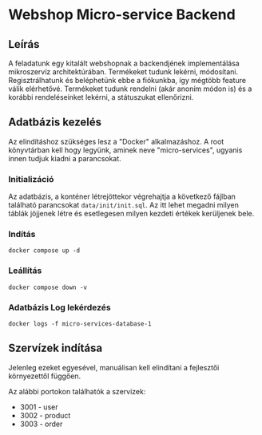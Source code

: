 # Webshop Micro-service Backend

## Leírás

A feladatunk egy kitalált webshopnak a backendjének implementálása mikroszervíz architektúrában. Termékeket tudunk lekérni, módosítani. Regisztrálhatunk és beléphetünk ebbe a fiókunkba, így mégtöbb feature válik elérhetővé. Termékeket tudunk rendelni (akár anoním módon is) és a korábbi rendeléseinket lekérni, a státuszukat ellenőrizni. 

## Adatbázis kezelés

Az elindításhoz szükséges lesz a "Docker" alkalmazáshoz. A root könyvtárban kell hogy legyünk, aminek neve "micro-services", ugyanis innen tudjuk kiadni a parancsokat.

### Initializáció

Az adatbázis, a konténer létrejöttekor végrehajtja a következő fájlban található parancsokat `data/init/init.sql`. Az itt lehet megadni milyen táblák jöjjenek létre és esetlegesen milyen kezdeti értékek kerüljenek bele.

### Indítás

```
docker compose up -d
```

### Leállítás

```
docker compose down -v
```

### Adatbázis Log lekérdezés

```
docker logs -f micro-services-database-1
```

## Szervízek indítása

Jelenleg ezeket egyesével, manuálisan kell elindítani a fejlesztői környezettől függően.

Az alábbi portokon találhatók a szervizek:
- 3001 - user
- 3002 - product
- 3003 - order